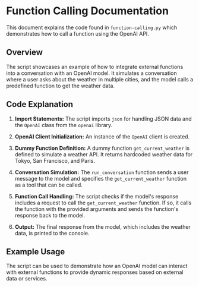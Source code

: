 # Function Calling Documentation

This document explains the code found in `function-calling.py` which demonstrates how to call a function using the OpenAI API.

## Overview

The script showcases an example of how to integrate external functions into a conversation with an OpenAI model. It simulates a conversation where a user asks about the weather in multiple cities, and the model calls a predefined function to get the weather data.

## Code Explanation

1. **Import Statements:**
   The script imports `json` for handling JSON data and the `OpenAI` class from the `openai` library.

2. **OpenAI Client Initialization:**
   An instance of the `OpenAI` client is created.

3. **Dummy Function Definition:**
   A dummy function `get_current_weather` is defined to simulate a weather API. It returns hardcoded weather data for Tokyo, San Francisco, and Paris.

4. **Conversation Simulation:**
   The `run_conversation` function sends a user message to the model and specifies the `get_current_weather` function as a tool that can be called.

5. **Function Call Handling:**
   The script checks if the model's response includes a request to call the `get_current_weather` function. If so, it calls the function with the provided arguments and sends the function's response back to the model.

6. **Output:**
   The final response from the model, which includes the weather data, is printed to the console.

## Example Usage

The script can be used to demonstrate how an OpenAI model can interact with external functions to provide dynamic responses based on external data or services.
